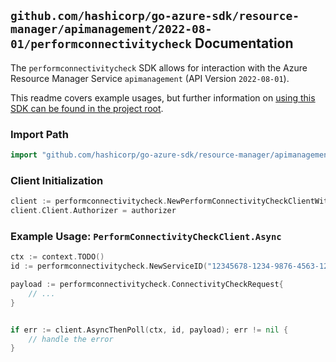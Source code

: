 
## `github.com/hashicorp/go-azure-sdk/resource-manager/apimanagement/2022-08-01/performconnectivitycheck` Documentation

The `performconnectivitycheck` SDK allows for interaction with the Azure Resource Manager Service `apimanagement` (API Version `2022-08-01`).

This readme covers example usages, but further information on [using this SDK can be found in the project root](https://github.com/hashicorp/go-azure-sdk/tree/main/docs).

### Import Path

```go
import "github.com/hashicorp/go-azure-sdk/resource-manager/apimanagement/2022-08-01/performconnectivitycheck"
```


### Client Initialization

```go
client := performconnectivitycheck.NewPerformConnectivityCheckClientWithBaseURI("https://management.azure.com")
client.Client.Authorizer = authorizer
```


### Example Usage: `PerformConnectivityCheckClient.Async`

```go
ctx := context.TODO()
id := performconnectivitycheck.NewServiceID("12345678-1234-9876-4563-123456789012", "example-resource-group", "serviceValue")

payload := performconnectivitycheck.ConnectivityCheckRequest{
	// ...
}


if err := client.AsyncThenPoll(ctx, id, payload); err != nil {
	// handle the error
}
```
